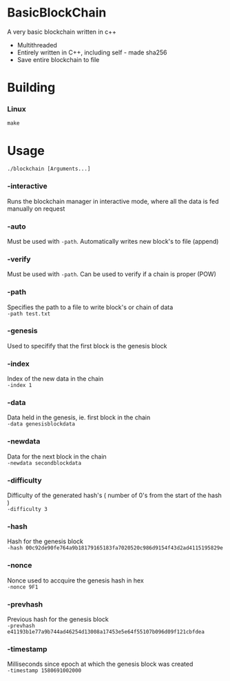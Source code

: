# BasicBlockChain

 A very basic blockchain written in c++
  - Multithreaded 
  - Entirely written in C++, including self - made sha256
  - Save entire blockchain to file
  
  # Building
   ### Linux  
   `make`
    
  # Usage
   `./blockchain [Arguments...]`
   
   ### -interactive
   Runs the blockchain manager in interactive mode, where all the data is fed manually on request  
   
   ### -auto
   Must be used with `-path`. Automatically writes new block's to file (append)
   
   ### -verify
   Must be used with `-path`. Can be used to verify if a chain is proper (POW)
   
   ### -path
   Specifies the path to a file to write block's or chain of data  
   `-path test.txt`
   
   ### -genesis
   Used to specifify that the first block is the genesis block
   
   ### -index
   Index of the new data in the chain  
    `-index 1`
    
   ### -data
   Data held in the genesis, ie. first block in the chain  
    `-data genesisblockdata`
    
   ### -newdata
   Data for the next block in the chain  
    `-newdata secondblockdata`
    
   ### -difficulty
   Difficulty of the generated hash's ( number of 0's from the start of the hash )  
    `-difficulty 3`
   
   ### -hash
   Hash for the genesis block  
    `-hash 00c92de90fe764a9b18179165183fa7020520c986d9154f43d2ad4115195829e`
   
   ### -nonce
   Nonce used to accquire the genesis hash in hex  
    `-nonce 9F1`
    
   ### -prevhash
   Previous hash for the genesis block  
    `-prevhash e41193b1e77a9b744ad46254d13008a17453e5e64f55107b096d09f121cbfdea`
   
   ### -timestamp
   Milliseconds since epoch at which the genesis block was created  
    `-timestamp 1580691002000`
